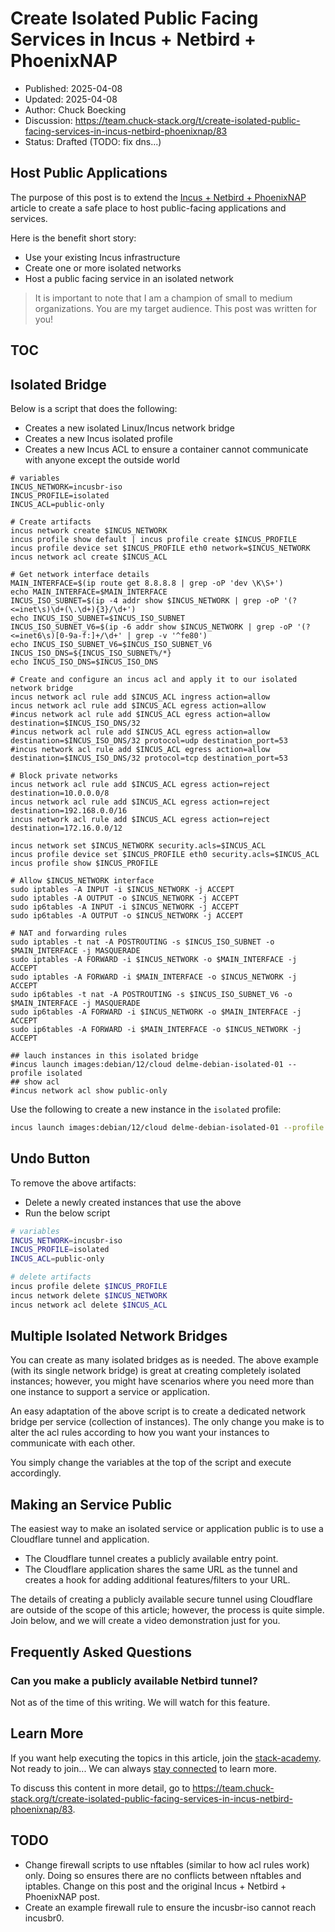 # Create Isolated Public Facing Services in Incus + Netbird + PhoenixNAP

- Published: 2025-04-08
- Updated: 2025-04-08
- Author: Chuck Boecking
- Discussion: <https://team.chuck-stack.org/t/create-isolated-public-facing-services-in-incus-netbird-phoenixnap/83>
- Status: Drafted (TODO: fix dns...)

## Host Public Applications

The purpose of this post is to extend the [Incus + Netbird + PhoenixNAP](./blog-incus-netbird-phoenixnap.md) article to create a safe place to host public-facing applications and services.

Here is the benefit short story:

- Use your existing Incus infrastructure
- Create one or more isolated networks
- Host a public facing service in an isolated network

> It is important to note that I am a champion of small to medium organizations. You are my target audience. This post was written for you! 

## TOC

<!-- toc -->

## Isolated Bridge

Below is a script that does the following:

- Creates a new isolated Linux/Incus network bridge
- Creates a new Incus isolated profile
- Creates a new Incus ACL to ensure a container cannot communicate with anyone except the outside world

```
# variables
INCUS_NETWORK=incusbr-iso
INCUS_PROFILE=isolated
INCUS_ACL=public-only

# Create artifacts
incus network create $INCUS_NETWORK
incus profile show default | incus profile create $INCUS_PROFILE
incus profile device set $INCUS_PROFILE eth0 network=$INCUS_NETWORK
incus network acl create $INCUS_ACL

# Get network interface details
MAIN_INTERFACE=$(ip route get 8.8.8.8 | grep -oP 'dev \K\S+')
echo MAIN_INTERFACE=$MAIN_INTERFACE
INCUS_ISO_SUBNET=$(ip -4 addr show $INCUS_NETWORK | grep -oP '(?<=inet\s)\d+(\.\d+){3}/\d+')
echo INCUS_ISO_SUBNET=$INCUS_ISO_SUBNET
INCUS_ISO_SUBNET_V6=$(ip -6 addr show $INCUS_NETWORK | grep -oP '(?<=inet6\s)[0-9a-f:]+/\d+' | grep -v '^fe80')
echo INCUS_ISO_SUBNET_V6=$INCUS_ISO_SUBNET_V6
INCUS_ISO_DNS=${INCUS_ISO_SUBNET%/*}
echo INCUS_ISO_DNS=$INCUS_ISO_DNS

# Create and configure an incus acl and apply it to our isolated network bridge
incus network acl rule add $INCUS_ACL ingress action=allow
incus network acl rule add $INCUS_ACL egress action=allow
#incus network acl rule add $INCUS_ACL egress action=allow destination=$INCUS_ISO_DNS/32
#incus network acl rule add $INCUS_ACL egress action=allow destination=$INCUS_ISO_DNS/32 protocol=udp destination_port=53
#incus network acl rule add $INCUS_ACL egress action=allow destination=$INCUS_ISO_DNS/32 protocol=tcp destination_port=53

# Block private networks
incus network acl rule add $INCUS_ACL egress action=reject destination=10.0.0.0/8
incus network acl rule add $INCUS_ACL egress action=reject destination=192.168.0.0/16
incus network acl rule add $INCUS_ACL egress action=reject destination=172.16.0.0/12

incus network set $INCUS_NETWORK security.acls=$INCUS_ACL
incus profile device set $INCUS_PROFILE eth0 security.acls=$INCUS_ACL
incus profile show $INCUS_PROFILE

# Allow $INCUS_NETWORK interface
sudo iptables -A INPUT -i $INCUS_NETWORK -j ACCEPT
sudo iptables -A OUTPUT -o $INCUS_NETWORK -j ACCEPT
sudo ip6tables -A INPUT -i $INCUS_NETWORK -j ACCEPT
sudo ip6tables -A OUTPUT -o $INCUS_NETWORK -j ACCEPT

# NAT and forwarding rules
sudo iptables -t nat -A POSTROUTING -s $INCUS_ISO_SUBNET -o $MAIN_INTERFACE -j MASQUERADE
sudo iptables -A FORWARD -i $INCUS_NETWORK -o $MAIN_INTERFACE -j ACCEPT
sudo iptables -A FORWARD -i $MAIN_INTERFACE -o $INCUS_NETWORK -j ACCEPT
sudo ip6tables -t nat -A POSTROUTING -s $INCUS_ISO_SUBNET_V6 -o $MAIN_INTERFACE -j MASQUERADE
sudo ip6tables -A FORWARD -i $INCUS_NETWORK -o $MAIN_INTERFACE -j ACCEPT
sudo ip6tables -A FORWARD -i $MAIN_INTERFACE -o $INCUS_NETWORK -j ACCEPT

## lauch instances in this isolated bridge
#incus launch images:debian/12/cloud delme-debian-isolated-01 --profile isolated
## show acl
#incus network acl show public-only
```

Use the following to create a new instance in the `isolated` profile:

```bash
incus launch images:debian/12/cloud delme-debian-isolated-01 --profile isolated
```

## Undo Button

To remove the above artifacts:

- Delete a newly created instances that use the above
- Run the below script

```bash
# variables
INCUS_NETWORK=incusbr-iso
INCUS_PROFILE=isolated
INCUS_ACL=public-only

# delete artifacts
incus profile delete $INCUS_PROFILE
incus network delete $INCUS_NETWORK
incus network acl delete $INCUS_ACL
```

## Multiple Isolated Network Bridges

You can create as many isolated bridges as is needed. The above example (with its single network bridge) is great at creating completely isolated instances; however, you might have scenarios where you need more than one instance to support a service or application.

An easy adaptation of the above script is to create a dedicated network bridge per service (collection of instances). The only change you make is to alter the acl rules according to how you want your instances to communicate with each other.

You simply change the variables at the top of the script and execute accordingly.

## Making an Service Public

The easiest way to make an isolated service or application public is to use a Cloudflare tunnel and application.

- The Cloudflare tunnel creates a publicly available entry point.
- The Cloudflare application shares the same URL as the tunnel and creates a hook for adding additional features/filters to your URL.

The details of creating a publicly available secure tunnel using Cloudflare are outside of the scope of this article; however, the process is quite simple. Join below, and we will create a video demonstration just for you.

## Frequently Asked Questions

### Can you make a publicly available Netbird tunnel?

Not as of the time of this writing. We will watch for this feature.

## Learn More

If you want help executing the topics in this article, join the [stack-academy](./stack-academy.md). Not ready to join... We can always [stay connected](../learn-more.html) to learn more.

To discuss this content in more detail, go to <https://team.chuck-stack.org/t/create-isolated-public-facing-services-in-incus-netbird-phoenixnap/83>.

## TODO

- Change firewall scripts to use nftables (similar to how acl rules work) only. Doing so ensures there are no conflicts between nftables and iptables. Change on this post and the original Incus + Netbird + PhoenixNAP post.
- Create an example firewall rule to ensure the incusbr-iso cannot reach incusbr0.
